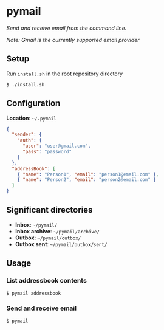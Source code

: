 # pymail

*Send and receive email from the command line.*

*Note: Gmail is the currently supported email provider*

## Setup

Run `install.sh` in the root repository directory

```
$ ./install.sh
```

## Configuration

**Location**: `~/.pymail`

```json
{
  "sender": {
    "auth": {
      "user": "user@gmail.com",
      "pass": "password"
    }
  },
  "addressBook": [
    { "name": "Person1", "email": "person1@email.com" },
    { "name": "Person2", "email": "person2@email.com" }
  ]
}
```

## Significant directories

 - **Inbox**: `~/pymail/`
 - **Inbox archive**: `~/pymail/archive/`
 - **Outbox**: `~/pymail/outbox/`
 - **Outbox sent**: `~/pymail/outbox/sent/`

## Usage

### List addressbook contents

```
$ pymail addressbook
```

### Send and receive email

```
$ pymail
```
